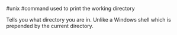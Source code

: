 #unix #command used to print the working directory

Tells you what directory you are in. Unlike a Windows shell which is prepended by the current directory.